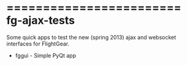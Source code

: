 ========================
fg-ajax-tests
========================

Some quick apps to test the new (spring 2013) ajax and websocket interfaces for FlightGear.

* fggui - Simple PyQt app





